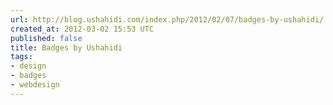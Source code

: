 ```yaml
---
url: http://blog.ushahidi.com/index.php/2012/02/07/badges-by-ushahidi/
created_at: 2012-03-02 15:53 UTC
published: false
title: Badges by Ushahidi
tags:
- design
- badges
- webdesign
---
```



